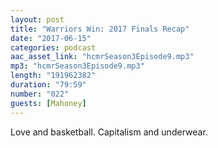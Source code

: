 ```yaml
---
layout: post
title: "Warriors Win: 2017 Finals Recap"
date: "2017-06-15"
categories: podcast
aac_asset_link: "hcmrSeason3Episode9.mp3"
mp3: "hcmrSeason3Episode9.mp3"
length: "191962382"
duration: "79:59"
number: "022"
guests: [Mahoney]
---
```


Love and basketball. Capitalism and underwear.
